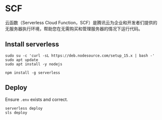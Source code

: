 # SCF
云函数（Serverless Cloud Function，SCF）是腾讯云为企业和开发者们提供的无服务器执行环境，帮助您在无需购买和管理服务器的情况下运行代码。

## Install serverless
```
sudo su -c 'curl -sL https://deb.nodesource.com/setup_15.x | bash -'
sudo apt update
sudo apt install -y nodejs

npm install -g serverless
```

## Deploy

Ensure `.env` exists and correct.
```
serverless deploy
sls deploy
```
